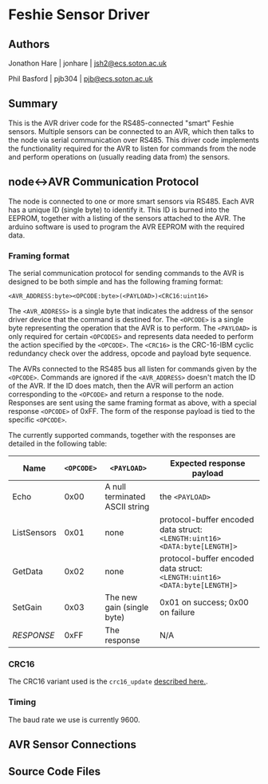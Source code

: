 Feshie Sensor Driver
====================

Authors
--------
Jonathon Hare | jonhare | jsh2@ecs.soton.ac.uk

Phil Basford  | pjb304 | pjb@ecs.soton.ac.uk

Summary
-------

This is the AVR driver code for the RS485-connected "smart" Feshie sensors. Multiple sensors can be connected to an AVR, which then talks to the node via serial communication over RS485. This driver code implements the functionality required for the AVR to listen for commands from the node and perform operations on (usually reading data from) the sensors.

node<->AVR Communication Protocol
-------------------------------
The node is connected to one or more smart sensors via RS485. Each AVR has a unique ID (single byte) to identify it. This ID is burned into the EEPROM, together with a listing of the sensors attached to the AVR. The arduino software is used to program the AVR EEPROM with the required data. 

### Framing format ###

The serial communication protocol for sending commands to the AVR is designed to be both simple and has the following framing format:

	<AVR_ADDRESS:byte><OPCODE:byte>(<PAYLOAD>)<CRC16:uint16>

The `<AVR_ADDRESS>` is a single byte that indicates the address of the sensor driver device that the command is destined for. The `<OPCODE>` is a single byte representing the operation that the AVR is to perform. The `<PAYLOAD>` is only required for certain `<OPCODES>` and represents data needed to perform the action specified by the `<OPCODE>`. The `<CRC16>` is the CRC-16-IBM cyclic redundancy check over the address, opcode and payload byte sequence.

The AVRs connected to the RS485 bus all listen for commands given by the `<OPCODE>`. Commands are ignored if the `<AVR_ADDRESS>` doesn't match the ID of the AVR. If the ID does match, then the AVR will perform an action corresponding to the `<OPCODE>` and return a response to the node. Responses are sent using the same framing format as above, with a special response `<OPCODE>` of 0xFF. The form of the response payload is tied to the specific `<OPCODE>`.

The currently supported commands, together with the responses are detailed in the following table:

| Name        | `<OPCODE>` | `<PAYLOAD>`                    | Expected response payload           |
|-------------|------------|--------------------------------|-------------------------------------|
| Echo        | 0x00	   | A null terminated ASCII string | the `<PAYLOAD>`                     |
| ListSensors | 0x01       | none                           | protocol-buffer encoded data struct: `<LENGTH:uint16><DATA:byte[LENGTH]>` |
| GetData     | 0x02       | none                           | protocol-buffer encoded data struct: `<LENGTH:uint16><DATA:byte[LENGTH]>` |
| SetGain     | 0x03       | The new gain (single byte)     | 0x01 on success; 0x00 on failure    |
| _RESPONSE_  | 0xFF       | The response 					| N/A                      			  |

### CRC16 ###
The CRC16 variant used is the `crc16_update` [described here.](http://www.nongnu.org/avr-libc/user-manual/group__util__crc.html#ga95371c87f25b0a2497d9cba13190847f).

### Timing ###

The baud rate we use is currently 9600.

AVR Sensor Connections
----------------------


Source Code Files
-----------------

